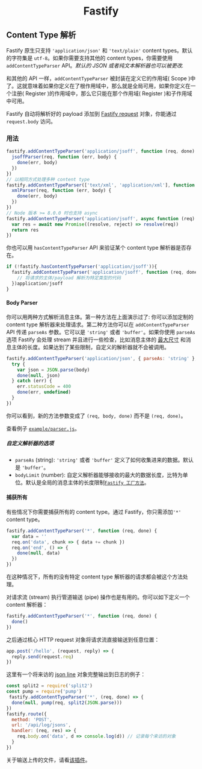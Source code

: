 <h1 align="center">Fastify</h1>

## Content Type 解析
Fastify 原生只支持 `'application/json'` 和 `'text/plain'` content types。默认的字符集是 `utf-8`。如果你需要支持其他的 content types，你需要使用 `addContentTypeParser` API。*默认的 JSON 或者纯文本解析器也可以被更改.*

和其他的 API 一样，`addContentTypeParser` 被封装在定义它的作用域( Scope )中了。这就意味着如果你定义在了根作用域中，那么就是全局可用，如果你定义在一个注册( Register )的作用域中，那么它只能在那个作用域( Register )和子作用域中可用。

Fastify 自动将解析好的 payload 添加到 [Fastify request](https://github.com/fastify/docs-chinese/blob/master/docs/Request.md) 对象，你能通过 `request.body` 访问。

### 用法
```js
fastify.addContentTypeParser('application/jsoff', function (req, done) {
  jsoffParser(req, function (err, body) {
    done(err, body)
  })
})
// 以相同方式处理多种 content type
fastify.addContentTypeParser(['text/xml', 'application/xml'], function (req, done) {
  xmlParser(req, function (err, body) {
    done(err, body)
  })
})
// Node 版本 >= 8.0.0 时也支持 async
fastify.addContentTypeParser('application/jsoff', async function (req) {
  var res = await new Promise((resolve, reject) => resolve(req))
  return res
})
```

你也可以用 `hasContentTypeParser` API 来验证某个 content type 解析器是否存在。

```js
if (!fastify.hasContentTypeParser('application/jsoff')){
  fastify.addContentTypeParser('application/jsoff', function (req, done) {
    // 将请求的主体/payload 解析为特定类型的代码
  })application/jsoff
}
```

#### Body Parser

你可以用两种方式解析消息主体。第一种方法在上面演示过了: 你可以添加定制的 content type 解析器来处理请求。第二种方法你可以在 `addContentTypeParser`  API 传递 `parseAs` 参数。它可以是 `'string'` 或者 `'buffer'`。如果你使用 `parseAs` 选项 Fastify 会处理 stream 并且进行一些检查，比如消息主体的 [最大尺寸](https://github.com/fastify/docs-chinese/blob/master/docs/Factory.md#factory-body-limit) 和消息主体的长度。如果达到了某些限制，自定义的解析器就不会被调用。

```js
fastify.addContentTypeParser('application/json', { parseAs: 'string' }, function (req, body, done) {
  try {
    var json = JSON.parse(body)
    done(null, json)
  } catch (err) {
    err.statusCode = 400
    done(err, undefined)
  }
})
```
你可以看到，新的方法参数变成了 `(req, body, done)` 而不是 `(req, done)`。

查看例子 [`example/parser.js`](https://github.com/fastify/fastify/blob/master/examples/parser.js)。

##### 自定义解析器的选项
+ `parseAs` (string): `'string'` 或者 `'buffer'` 定义了如何收集进来的数据。默认是 `'buffer'`。
+ `bodyLimit` (number): 自定义解析器能够接收的最大的数据长度，比特为单位。默认是全局的消息主体的长度限制[`Fastify 工厂方法`](https://github.com/fastify/docs-chinese/blob/master/docs/Factory.md#bodylimit)。

#### 捕获所有
有些情况下你需要捕获所有的 content type。通过 Fastify，你只需添加`'*'` content type。
```js
fastify.addContentTypeParser('*', function (req, done) {
  var data = ''
  req.on('data', chunk => { data += chunk })
  req.on('end', () => {
    done(null, data)
  })
})
```
在这种情况下，所有的没有特定 content type 解析器的请求都会被这个方法处理。

对请求流 (stream) 执行管道输送 (pipe) 操作也是有用的。你可以如下定义一个 content 解析器：
```js
fastify.addContentTypeParser('*', function (req, done) {
  done()
})
```
之后通过核心 HTTP request 对象将请求流直接输送到任意位置：
```js
app.post('/hello', (request, reply) => {
  reply.send(request.req)
})
```
这里有一个将来访的 [json line](http://jsonlines.org/) 对象完整输出到日志的例子：
```js
const split2 = require('split2')
const pump = require('pump')
 fastify.addContentTypeParser('*', (req, done) => {
  done(null, pump(req, split2(JSON.parse)))
})
fastify.route({
  method: 'POST',
  url: '/api/log/jsons',
  handler: (req, res) => {
    req.body.on('data', d => console.log(d)) // 记录每个来访的对象
  }
})
```
关于输送上传的文件，请看[该插件](https://github.com/fastify/fastify-multipart)。